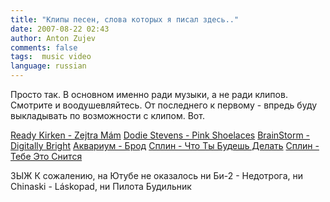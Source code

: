 ```yaml
---
title: "Клипы песен, слова которых я писал здесь.."
date: 2007-08-22 02:43
author: Anton Zujev
comments: false
tags:  music video 
language: russian
---
```


Просто так. В основном именно ради музыки, а не ради клипов. Смотрите и воодушевляйтесь. От последнего к первому - впредь буду выкладывать по возможности с клипом. Вот.

<div class="fotorama" data-width="100%" data-allowfullscreen="native">
  <a href="http://youtube.com/watch?v=2qx4nlGibbc">Ready Kirken - Zejtra Mám</a>
  <a href="http://youtube.com/watch?v=ZHEkwKuZ25I">Dodie Stevens - Pink Shoelaces</a>
  <a href="http://youtube.com/watch?v=-c-bhmQwsbY">BrainStorm - Digitally Bright</a>
  <a href="http://youtube.com/watch?v=1pyn7besqTE">Аквариум - Брод</a>
  <a href="http://youtube.com/watch?v=Zlz5W9RKIyA">Сплин - Что Ты Будешь Делать</a>
  <a href="http://youtube.com/watch?v=uEBm0mdY1O0">Сплин - Тебе Это Снится</a>
</div>

ЗЫЖ К сожалению, на Ютубе не оказалось ни Би-2 - Недотрога, ни Chinaski - Láskopad, ни Пилота Будильник